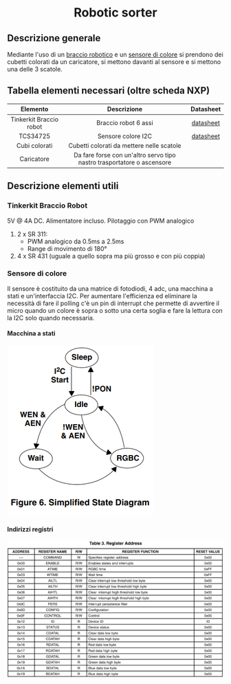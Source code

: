 <h1 align="center"> Robotic sorter </h1>

## Descrizione generale

Mediante l'uso di un [braccio robotico](https://store.arduino.cc/products/tinkerkit-braccio-robot?srsltid=AfmBOorpDogQ4HbyjZogZo8spMaIm-5Hzn5_y7hVqd3n9clGSyTXihFV) e un [sensore di colore](https://www.amazon.it/dp/B09Z27FXBR?ref=ppx_yo2ov_dt_b_fed_asin_title) si prendono dei cubetti colorati da un caricatore, si mettono davanti al sensore e si mettono una delle 3 scatole.

## Tabella elementi necessari (oltre scheda NXP)

|Elemento               |Descrizione    |Datasheet|
|:---:                  |:---:          |:---:    |
|Tinkerkit Braccio robot|Braccio robot 6 assi|[datasheet](https://store.arduino.cc/products/tinkerkit-braccio-robot?srsltid=AfmBOorpDogQ4HbyjZogZo8spMaIm-5Hzn5_y7hVqd3n9clGSyTXihFV) |
| TCS34725 | Sensore colore I2C | [datasheet](https://homotix_it.e-mind.it/upld/repository/File/tcs34725.pdf) |
| Cubi colorati | Cubetti colorati da mettere nelle scatole| |
| Caricatore | Da fare forse con un'altro servo tipo nastro trasportatore o ascensore | |

## Descrizione elementi utili

### Tinkerkit Braccio Robot

5V @ 4A DC. Alimentatore incluso. Pilotaggio con PWM analogico

1. 2 x SR 311:
    - PWM analogico da 0.5ms a 2.5ms
    - Range di movimento di 180°
2. 4 x SR 431 (uguale a quello sopra ma più grosso e con più coppia)

### Sensore di colore

Il sensore è costituito da una matrice di fotodiodi, 4 adc, una macchina a stati
e un'interfaccia I2C.
Per aumentare l'efficienza ed eliminare la necessità di fare il polling c'è un pin
di interrupt che permette di avvertire il micro quando un colore è sopra o sotto
una certa soglia e fare la lettura con la I2C solo quando necessaria.

#### Macchina a stati

![Macchina a stati](/Robotic%20sorter/Immagini/macchina%20a%20stati.png)

#### Indirizzi registri

![Indirizzi dei registri](/Robotic%20sorter/Immagini/Indirizzi%20sensore.png)
